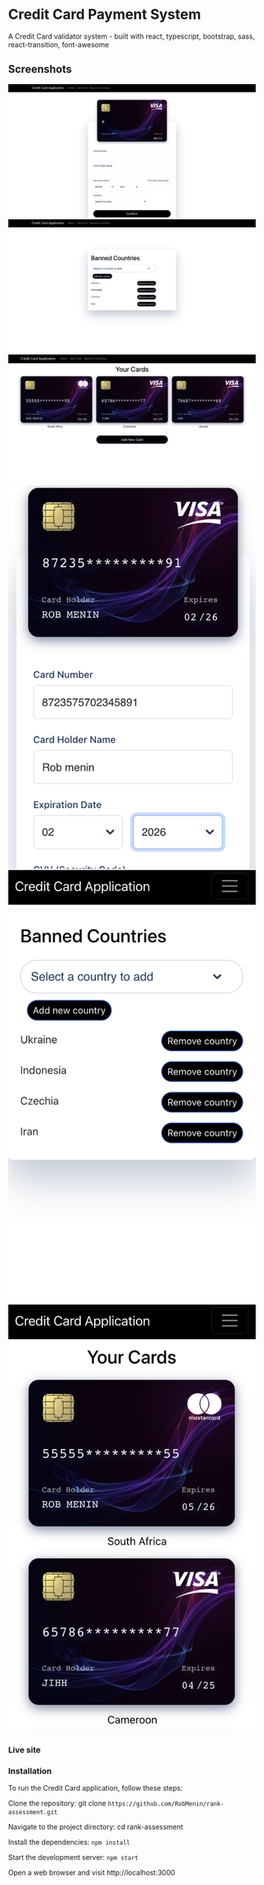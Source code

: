 # Credit Card Payment System

A Credit Card validator system - built with react, typescript, bootstrap, sass, react-transition, font-awesome

## Screenshots

![img](./addcard.png)
![img](./bannedcountries.png)
![img](./homepage.png)
![img](./mobileadd.png)
![img](./mobilebanned.png)
![img](./mobilehome.png)

### Live site

### Installation

To run the Credit Card application, follow these steps:

Clone the repository: git clone `https://github.com/RobMenin/rank-assessment.git`

Navigate to the project directory: cd rank-assessment

Install the dependencies: `npm install`

Start the development server: `npm start`

Open a web browser and visit http://localhost:3000
